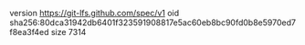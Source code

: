 version https://git-lfs.github.com/spec/v1
oid sha256:80dca31942db6401f323591908817e5ac60eb8bc90fd0b8e5970ed7f8ea3f4ed
size 7314
